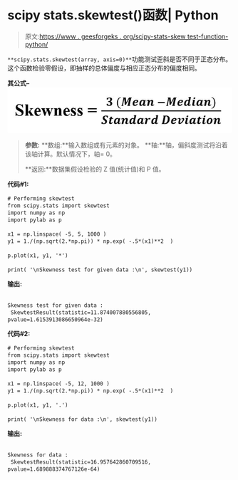 # scipy stats.skewtest()函数| Python

> 原文:[https://www . geesforgeks . org/scipy-stats-skew test-function-python/](https://www.geeksforgeeks.org/scipy-stats-skewtest-function-python/)

`**scipy.stats.skewtest(array, axis=0)**`功能测试歪斜是否不同于正态分布。这个函数检验零假设，即抽样的总体偏度与相应正态分布的偏度相同。

**其公式–**
![](img/8f05ec50d85b90b45acc7e42ad84dfb4.png)

> **参数:**
> **数组:**输入数组或有元素的对象。
> **轴:**轴，偏斜度测试将沿着该轴计算。默认情况下，轴= 0。
> 
> **返回:**数据集假设检验的 Z 值(统计值)和 P 值。

**代码#1:**

```
# Performing skewtest
from scipy.stats import skewtest
import numpy as np 
import pylab as p 

x1 = np.linspace( -5, 5, 1000 )
y1 = 1./(np.sqrt(2.*np.pi)) * np.exp( -.5*(x1)**2  )

p.plot(x1, y1, '*')

print( '\nSkewness test for given data :\n', skewtest(y1))
```

**输出:**

```

Skewness test for given data :
 SkewtestResult(statistic=11.874007880556805, pvalue=1.6153913086650964e-32)

```

**代码#2:**

```
# Performing skewtest
from scipy.stats import skewtest
import numpy as np 
import pylab as p 

x1 = np.linspace( -5, 12, 1000 )
y1 = 1./(np.sqrt(2.*np.pi)) * np.exp( -.5*(x1)**2  )

p.plot(x1, y1, '.')

print( '\nSkewness for data :\n', skewtest(y1))
```

**输出:**

```

Skewness for data :
 SkewtestResult(statistic=16.957642860709516, pvalue=1.689888374767126e-64)

```